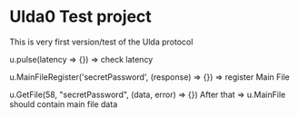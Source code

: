 
# Ulda0 Test project

This is very first version/test of the Ulda protocol

u.pulse(latency => {}) => check latency

u.MainFileRegister('secretPassword', (response) => {}) => register Main File

u.GetFile(58, "secretPassword", (data, error) => {})
After that => u.MainFile should contain main file data
